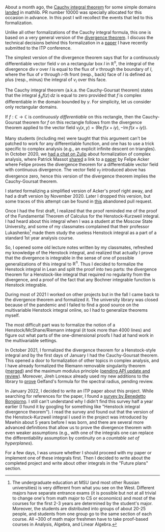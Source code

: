 
About a month ago, the [Cauchy integral
theorem](https://en.wikipedia.org/wiki/Cauchy%27s_integral_theorem)
for some simple domains
[landed](https://github.com/leanprover-community/mathlib/pull/10000)
in mathlib. PR number 10000 was specially allocated for this occasion
in advance. In this post I will recollect the events that led to this
formalization.

<!-- TEASER_END -->

Unlike all other formalizations of the Cauchy integral formula, this
one is based on a very general version of the [divergence
theorem](https://en.wikipedia.org/wiki/Divergence_theorem). I discuss
the technical decisions behind this formalization in a
[paper](https://github.com/urkud/divthm-paper) I have recently
submitted to the ITP conference.

The simplest version of the divergence theorem says that for a
continuously differentiable vector field $v$ on a rectangular box $I$
in $ℝ^n$, the integral of the divergence $\operatorname{div} v$ over
$I$ is equal to the flux of $v$ through the boundary of $I$, where the
flux of $v$ through $i$-th front (resp., back) face of $I$ is defined
as plus (resp., minus) the integral of $v_i$ over this face.

The Cauchy integral theorem (a.k.a. the Cauchy-Goursat theorem) states
that the integral $\oint_\gamma f(z)\,dz$ is equal to zero provided
that $f$ is complex differentiable in the domain bounded by
$\gamma$. For simplicity, let us consider only rectangular domains.

If $f:ℂ → ℂ$ is *continuously differentiable* on this rectangle, then
the Cauchy-Goursat theorem for $f$ on this rectangle follows from the
divergence theorem applied to the vector field $v_{f}(x,
y)=(\operatorname{Re} f(x+iy), -\operatorname{Im} f(x+iy))$.

Many students (including me) were taught that this argument can't be
patched to work for any differentiable function, and one has to use a
trick specific to complex analysis (e.g., an explicit infinite descent
on triangles). In October 2020, we [had a chat on
Zulip](https://leanprover.zulipchat.com/#narrow/stream/217875-Is-there.20code.20for.20X.3F/topic/Single.20variable.20complex.20analysis)
about formalization of complex analysis, where Patrick Massot
[shared](https://leanprover.zulipchat.com/#narrow/stream/217875-Is-there.20code.20for.20X.3F/topic/Single.20variable.20complex.20analysis/near/214237436)
a link to a
[paper](https://link.springer.com/article/10.1007/BF03024304) by
Felipe Acker where Felipe proves the divergence theorem for a
differentiable vector field with continuous divergence. The vector
field $v_f$ introduced above has divergence zero, hence this version
of the divergence theorem implies the Cauchy-Goursat theorem.

I started formalizing a simplified version of Acker's proof right
away, and had a draft version by November 2020. Later I dropped this
version, but some traces of this attempt can be found in
[this](https://github.com/leanprover-community/mathlib/pull/4913)
abandoned pull request.

Once I had the first draft, I realized that the proof reminded me of
the proof of the Fundamental Theorem of Calculus for the
Henstock-Kurzweil integral. I had heard about this integral when I
was a student at the Moscow State University, and some of my
classmates complained that their professor Lukashenko[^MSU] made them
study the useless Henstock integral as a part of a standard 1st year
analysis course.

[^MSU]: The undergraduate education at MSU (and most other Russian
    universities) is very different from what you see on the
    West. Different majors have separate entrance exams (it is
    possible but not at all trivial to change one's from math major to
    CS or economics) and most of the courses for the first 2-3 years
    are determined by the student's major. Moreover, the students are
    distributed into groups of about 20-25 people, and students from
    one group go to the same section of each course. All ~300 of math
    major freshmen have to take proof-based courses in Analysis,
    Algebra, and Linear Algebra.

So, I opened some old lecture notes written by my classmates,
refreshed my knowledge of the Henstock integral, and realized that
actually I prove that the divergence is integrable in the sense of one
of possible generalizations of this integral to $ℝ^n$. Thus I decided
to formalize the Henstock integral in Lean and split the proof into
two parts: the divergence theorem for a Henstock-like integral that
required no regularity from the divergence, and a proof of the fact
that any Bochner integrable function is Henstock integrable.

During most of 2021 I worked on other projects but in the fall I came back to
the divergence theorem and formalized it. The university library was
closed because of the pandemic and I failed to find a good source on the
multivariable Henstock integral online, so I had to generalize
theorems myself.

The most difficult part was to formalize the notion of a
Henstock/McShane/Riemann integral (it took more than 4000 lines) and
figure out what parts of the one-dimensional proofs I had at hand work
in the multivariable settings.

In October 2021, I formalized the divergence theorem for a
Henstock-style integral and by the first days of January I had the
Cauchy-Goursat theorem. This opened a door to formalization of other
topics in complex analysis, and I have already formalized the Riemann
removable singularity theorem
([merged](https://github.com/leanprover-community/mathlib/pull/11686))
and the maximum modulus principle ([pending API update and
review](https://github.com/leanprover-community/mathlib/pull/10978)). Moreover,
Jireh Loreaux already used my new additions to the library to
[prove](https://github.com/leanprover-community/mathlib/pull/11916)
Gelfand's formula for the spectral radius, pending review.

In January 2022, I decided to write an ITP paper about this
project. While searching for references for the paper, I found a
[survey by Benedetto
Bongiorno](https://doi.org/10.1016/B978-044450263-6/50014-2). I still
can't understand why I didn't find this survey half a year earlier
(I found it by googling for something like "Henstock integral
divergence theorem"). I read the survey and found out that the version
of the Henstock-Kurzweil integral I used in the project was introduced
by Mawhin about 5 years before I was born, and there are several more
advanced definitions that allow us to prove the divergence theorem
with even weaker assumptions (e.g., with one of the integrals one can
replace the differentiability assumption by continuity on a *countable
set of hyperplanes*).

For a few days, I was unsure whether I should proceed with my paper or
implement one of these integrals first. Then I decided to write about
the completed project and write about other integrals in the "Future
plans" section.
